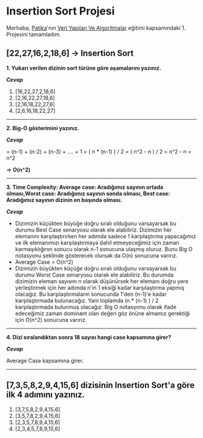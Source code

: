 # Insertion Sort Projesi

Merhaba, [Patika](https://www.patika.dev)'nın [Veri Yapıları Ve Algoritmalar](https://app.patika.dev/courses/veri-yapilari-ve-algoritmalar) eğitimi kapsamındaki 1. Projesini tamamladım.

## [22,27,16,2,18,6] -> Insertion Sort

**1. Yukarı verilen dizinin sort türüne göre aşamalarını yazınız.**

***Cevap***

1. [16,22,27,2,18,6]
2. [2,16,22,27,18,6]
3. [2,16,18,22,27,6]
4. [2,6,16,18,22,27]

---

**2. Big-O gösterimini yazınız.**

***Cevap***

= (n-1) + (n-2) + (n-3) + .... + 1
= ( n * (n-1) ) / 2
= ( n^2 - n ) / 2
= n^2 - n
= n^2

=> **O(n^2)**

---

**3. Time Complexity: Average case: Aradığımız sayının ortada olması,Worst case: Aradığımız sayının sonda olması, Best case: Aradığımız sayının dizinin en başında olması.**

***Cevap***

* Dizimizin küçükten büyüğe doğru sıralı olduğunu varsayarsak bu durumu Best Case senaryosu olarak ele alabiliriz. Dizimizin her elemanını karşılaştırırken her adımda sadece 1 karşılaştırma yapacağımız ve ilk elemanımızı karşılaştırmaya dahil etmeyeceğimiz için zaman karmaşıklığının sonucu olarak n-1 sonucuna ulaşmış oluruz. Bunu Big O notasyonu şeklinde gösterecek olursak da O(n) sonucuna varırız.
* Average Case = O(n^2)
* Dizimizin büyükten küçüğe doğru sıralı olduğunu varsayarsak bu durumu Worst Case senaryosu olarak ele alabiliriz. Bu durumda dizimizin eleman sayısını n olarak düşünürsek her elemanı doğru yere yerleştirmek için her adımda n'in 1 eksiği kadar karşılaştırma yapmış olacağız. Bu karşılaştırmaların sonucunda 1'den (n-1)'e kadar karşılaştırmada bulunacağız. Yani toplamda (n * (n-1) ) / 2 karşılaştırmada bulunmuş olacağız. Big O notasyonu olarak ifade edeceğimiz zaman dominant olan değeri göz önüne almamız gerektiği için O(n^2) sonucuna varırız.

---

**4. Dizi sıralandıktan sonra 18 sayısı hangi case kapsamına girer?**

***Cevap***

Average Case kapsamına girer.

---

## [7,3,5,8,2,9,4,15,6] dizisinin Insertion Sort'a göre ilk 4 adımını yazınız.

1. [3,7,5,8,2,9,4,15,6]
2. [3,5,7,8,2,9,4,15,6]
3. [2,3,5,7,8,9,4,15,6]
4. [2,3,4,5,7,8,9,15,6]
